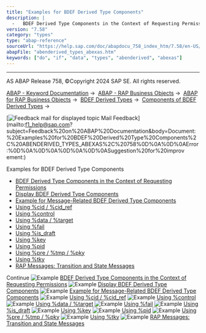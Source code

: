 ```yaml
---
title: "Examples for BDEF Derived Type Components"
description: |
  -   BDEF Derived Type Components in the Context of Requesting Permissions(https://help.sap.com/doc/abapdocu_758_index_htm/7.58/en-US/abenderived_types_misc_abexa.htm) -   Display BDEF Derived Type Components(https://help.sap.com/doc/abapdocu_758_index_htm/7.58/en-US/abeneml_display_derived_type_
version: "7.58"
category: "types"
type: "abap-reference"
sourceUrl: "https://help.sap.com/doc/abapdocu_758_index_htm/7.58/en-US/abenderived_types_abexas.htm"
abapFile: "abenderived_types_abexas.htm"
keywords: ["do", "if", "data", "types", "abenderived", "abexas"]
---
```


* * *

AS ABAP Release 758, ©Copyright 2024 SAP SE. All rights reserved.

[ABAP - Keyword Documentation](https://help.sap.com/doc/abapdocu_758_index_htm/7.58/en-US/abenabap.htm) →  [ABAP - RAP Business Objects](https://help.sap.com/doc/abapdocu_758_index_htm/7.58/en-US/abenabap_rap.htm) →  [ABAP for RAP Business Objects](https://help.sap.com/doc/abapdocu_758_index_htm/7.58/en-US/abenabap_for_rap_bos.htm) →  [BDEF Derived Types](https://help.sap.com/doc/abapdocu_758_index_htm/7.58/en-US/abenrpm_derived_types.htm) →  [Components of BDEF Derived Types](https://help.sap.com/doc/abapdocu_758_index_htm/7.58/en-US/abapderived_types_comp.htm) → 

 [![](Mail.gif?object=Mail.gif "Feedback mail for displayed topic") Mail Feedback](mailto:f1_help@sap.com?subject=Feedback%20on%20ABAP%20Documentation&body=Document:%20Examples%20for%20BDEF%20Derived%20Type%20Components%2C%20ABENDERIVED_TYPES_ABEXAS%2C%20758%0D%0A%0D%0AError:%0D%0A%0D%0A%0D%0A%0D%0ASuggestion%20for%20improv
ement:)

Examples for BDEF Derived Type Components

-   [BDEF Derived Type Components in the Context of Requesting Permissions](https://help.sap.com/doc/abapdocu_758_index_htm/7.58/en-US/abenderived_types_misc_abexa.htm)
-   [Display BDEF Derived Type Components](https://help.sap.com/doc/abapdocu_758_index_htm/7.58/en-US/abeneml_display_derived_type_abexa.htm)
-   [Example for Message-Related BDEF Derived Type Components](https://help.sap.com/doc/abapdocu_758_index_htm/7.58/en-US/abenderived_types_reported_abexa.htm)
-   [Using %cid / %cid\_ref](https://help.sap.com/doc/abapdocu_758_index_htm/7.58/en-US/abenderived_types_cid_cidref_abexa.htm)
-   [Using %control](https://help.sap.com/doc/abapdocu_758_index_htm/7.58/en-US/abenderived_types_control_abexa.htm)
-   [Using %data / %target](https://help.sap.com/doc/abapdocu_758_index_htm/7.58/en-US/abenderived_types_data_abexa.htm)
-   [Using %fail](https://help.sap.com/doc/abapdocu_758_index_htm/7.58/en-US/abenderived_types_fail_abexa.htm)
-   [Using %is\_draft](https://help.sap.com/doc/abapdocu_758_index_htm/7.58/en-US/abenderived_types_isdraft_abexa.htm)
-   [Using %key](https://help.sap.com/doc/abapdocu_758_index_htm/7.58/en-US/abenderived_types_key_abexa.htm)
-   [Using %pid](https://help.sap.com/doc/abapdocu_758_index_htm/7.58/en-US/abenderived_types_pid_abexa.htm)
-   [Using %pre / %tmp / %pky](https://help.sap.com/doc/abapdocu_758_index_htm/7.58/en-US/abenderived_types_pre_tmp_abexa.htm)
-   [Using %tky](https://help.sap.com/doc/abapdocu_758_index_htm/7.58/en-US/abenderived_types_tky_abexa.htm)
-   [RAP Messages: Transition and State Messages](https://help.sap.com/doc/abapdocu_758_index_htm/7.58/en-US/abenrap_messages_abexa.htm)

Continue
![Example](exa.gif "Example") [BDEF Derived Type Components in the Context of Requesting Permissions](https://help.sap.com/doc/abapdocu_758_index_htm/7.58/en-US/abenderived_types_misc_abexa.htm)
![Example](exa.gif "Example") [Display BDEF Derived Type Components](https://help.sap.com/doc/abapdocu_758_index_htm/7.58/en-US/abeneml_display_derived_type_abexa.htm)
![Example](exa.gif "Example") [Example for Message-Related BDEF Derived Type Components](https://help.sap.com/doc/abapdocu_758_index_htm/7.58/en-US/abenderived_types_reported_abexa.htm)
![Example](exa.gif "Example") [Using %cid / %cid\_ref](https://help.sap.com/doc/abapdocu_758_index_htm/7.58/en-US/abenderived_types_cid_cidref_abexa.htm)
![Example](exa.gif "Example") [Using %control](https://help.sap.com/doc/abapdocu_758_index_htm/7.58/en-US/abenderived_types_control_abexa.htm)
![Example](exa.gif "Example") [Using %data / %target](https://help.sap.com/doc/abapdocu_758_index_htm/7.58/en-US/abenderived_types_data_abexa.htm)
![Example](exa.gif "Example") [Using %fail](https://help.sap.com/doc/abapdocu_758_index_htm/7.58/en-US/abenderived_types_fail_abexa.htm)
![Example](exa.gif "Example") [Using %is\_draft](https://help.sap.com/doc/abapdocu_758_index_htm/7.58/en-US/abenderived_types_isdraft_abexa.htm)
![Example](exa.gif "Example") [Using %key](https://help.sap.com/doc/abapdocu_758_index_htm/7.58/en-US/abenderived_types_key_abexa.htm)
![Example](exa.gif "Example") [Using %pid](https://help.sap.com/doc/abapdocu_758_index_htm/7.58/en-US/abenderived_types_pid_abexa.htm)
![Example](exa.gif "Example") [Using %pre / %tmp / %pky](https://help.sap.com/doc/abapdocu_758_index_htm/7.58/en-US/abenderived_types_pre_tmp_abexa.htm)
![Example](exa.gif "Example") [Using %tky](https://help.sap.com/doc/abapdocu_758_index_htm/7.58/en-US/abenderived_types_tky_abexa.htm)
![Example](exa.gif "Example") [RAP Messages: Transition and State Messages](https://help.sap.com/doc/abapdocu_758_index_htm/7.58/en-US/abenrap_messages_abexa.htm)